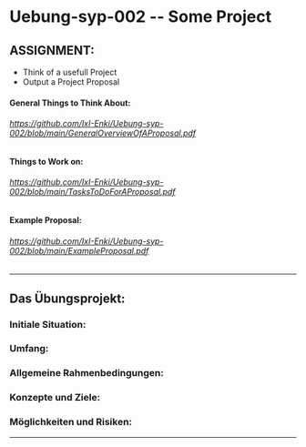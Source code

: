 # Uebung-syp-002  --  Some Project

## ASSIGNMENT:
  - Think of a usefull Project
  - Output a Project Proposal
#### General Things to Think About: 
###### https://github.com/IxI-Enki/Uebung-syp-002/blob/main/GeneralOverviewOfAProposal.pdf
#### Things to Work on:
###### https://github.com/IxI-Enki/Uebung-syp-002/blob/main/TasksToDoForAProposal.pdf
#### Example Proposal:
###### https://github.com/IxI-Enki/Uebung-syp-002/blob/main/ExampleProposal.pdf

---------------------------------
## Das Übungsprojekt:


### Initiale Situation:

### Umfang:

### Allgemeine Rahmenbedingungen:

### Konzepte und Ziele:

### Möglichkeiten und Risiken:


---------------------------------




